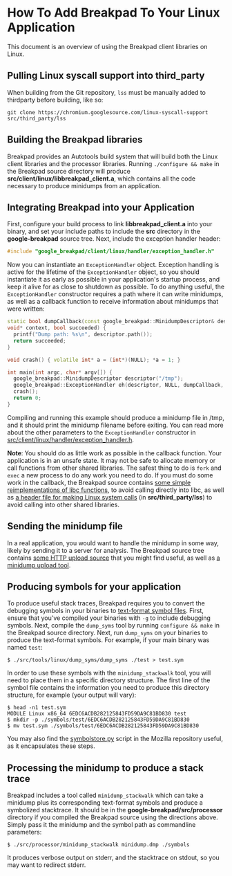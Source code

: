 # How To Add Breakpad To Your Linux Application

This document is an overview of using the Breakpad client libraries on Linux.

## Pulling Linux syscall support into third\_party

When building from the Git repository, `lss` must be manually added to
thirdparty before building, like so:

```
git clone https://chromium.googlesource.com/linux-syscall-support src/third_party/lss
```

## Building the Breakpad libraries

Breakpad provides an Autotools build system that will build both the Linux
client libraries and the processor libraries. Running `./configure && make` in
the Breakpad source directory will produce
**src/client/linux/libbreakpad\_client.a**, which contains all the code
necessary to produce minidumps from an application.

## Integrating Breakpad into your Application

First, configure your build process to link **libbreakpad\_client.a** into your
binary, and set your include paths to include the **src** directory in the
**google-breakpad** source tree. Next, include the exception handler header:

```cpp
#include "google_breakpad/client/linux/handler/exception_handler.h"
```

Now you can instantiate an `ExceptionHandler` object. Exception handling is active for the lifetime of the `ExceptionHandler` object, so you should instantiate it as early as possible in your application's startup process, and keep it alive for as close to shutdown as possible. To do anything useful, the `ExceptionHandler` constructor requires a path where it can write minidumps, as well as a callback function to receive information about minidumps that were written:

```cpp
static bool dumpCallback(const google_breakpad::MinidumpDescriptor& descriptor,
void* context, bool succeeded) {
  printf("Dump path: %s\n", descriptor.path());
  return succeeded;
}

void crash() { volatile int* a = (int*)(NULL); *a = 1; }

int main(int argc, char* argv[]) {
  google_breakpad::MinidumpDescriptor descriptor("/tmp");
  google_breakpad::ExceptionHandler eh(descriptor, NULL, dumpCallback, NULL, true, -1);
  crash();
  return 0;
}
```

Compiling and running this example should produce a minidump file in /tmp, and
it should print the minidump filename before exiting. You can read more about
the other parameters to the `ExceptionHandler` constructor in
[src/client/linux/handler/exception_handler.h](../src/client/linux/handler/exception_handler.h).

**Note**: You should do as little work as possible in the callback function.
Your application is in an unsafe state. It may not be safe to allocate memory or
call functions from other shared libraries. The safest thing to do is `fork` and
`exec` a new process to do any work you need to do. If you must do some work in
the callback, the Breakpad source contains [some simple reimplementations of
libc functions](../src/common/linux/linux_libc_support.h), to avoid calling
directly into libc, as well as [a header file for making Linux system
calls](https://chromium.googlesource.com/linux-syscall-support/+/master/linux_syscall_support.h)
(in **src/third\_party/lss**) to avoid calling into other shared libraries.

## Sending the minidump file

In a real application, you would want to handle the minidump in some way, likely
by sending it to a server for analysis. The Breakpad source tree contains
[some HTTP upload source](../src/common/linux/http_upload.h)
that you might find useful, as well as
[a minidump upload tool](../src/tools/linux/symupload/minidump_upload.cc).

## Producing symbols for your application

To produce useful stack traces, Breakpad requires you to convert the debugging
symbols in your binaries to [text-format symbol files](symbol_files.md). First, ensure that you've compiled your binaries with `-g` to
include debugging symbols. Next, compile the `dump_syms` tool by running
`configure && make` in the Breakpad source directory. Next, run `dump_syms` on
your binaries to produce the text-format symbols. For example, if your main
binary was named `test`:

```
$ ./src/tools/linux/dump_syms/dump_syms ./test > test.sym
```

In order to use these symbols with the `minidump_stackwalk` tool, you will need
to place them in a specific directory structure. The first line of the symbol
file contains the information you need to produce this directory structure, for
example (your output will vary):

```
$ head -n1 test.sym
MODULE Linux x86_64 6EDC6ACDB282125843FD59DA9C81BD830 test
$ mkdir -p ./symbols/test/6EDC6ACDB282125843FD59DA9C81BD830
$ mv test.sym ./symbols/test/6EDC6ACDB282125843FD59DA9C81BD830
```

You may also find the [symbolstore.py](https://dxr.mozilla.org/mozilla-central/source/toolkit/crashreporter/tools/symbolstore.py)
script in the Mozilla repository useful, as it encapsulates these steps.

## Processing the minidump to produce a stack trace

Breakpad includes a tool called `minidump_stackwalk` which can take a minidump
plus its corresponding text-format symbols and produce a symbolized stacktrace.
It should be in the **google-breakpad/src/processor** directory if you compiled
the Breakpad source using the directions above. Simply pass it the minidump and
the symbol path as commandline parameters:

```
$ ./src/processor/minidump_stackwalk minidump.dmp ./symbols
```

It produces verbose output on stderr, and the stacktrace on stdout, so you may
want to redirect stderr.
